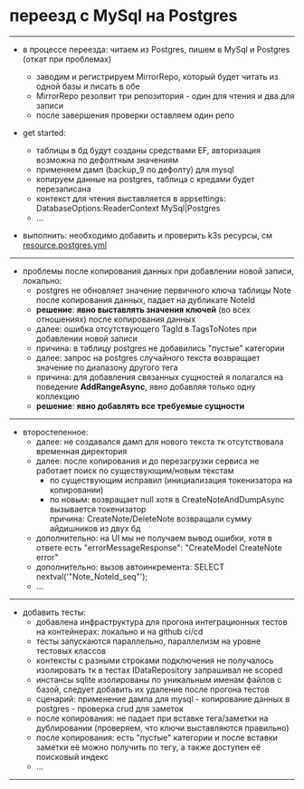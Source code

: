 # переезд с MySql на Postgres

---
* в процессе переезда: читаем из Postgres, пишем в MySql и Postgres (откат при проблемах)
  * заводим и регистрируем MirrorRepo, который будет читать из одной базы и писать в обе
  * MirrorRepo резолвит три репозитория - один для чтения и два для записи
  * после завершения проверки оставляем один репо 
  
* get started: 
  * таблицы в бд будут созданы средствами EF, авторизация возможна по дефолтным значениям 
  * применяем дамп (backup_9 по дефолту) для mysql 
  * копируем данные на postgres, таблица с кредами будет перезаписана 
  * контекст для чтения выставляется в appsettings: DatabaseOptions:ReaderContext MySql|Postgres 
  * ... 

* выполнить: необходимо добавить и проверить k3s ресурсы, см [resource.postgres.yml](../../.k3s/resource.postgres.yml)

---
* проблемы после копирования данных при добавлении новой записи, локально:
  * postgres не обновляет значение первичного ключа таблицы Note после копирования данных, падает на дубликате NoteId   
  * **решение**: **явно выставлять значения ключей** (во всех отношениях) после копирования данных  
  * далее: ошибка отсутствующего TagId в TagsToNotes при добавлении новой записи  
  * причина: в таблицу postgres не добавились "пустые" категории  
  * далее: запрос на postgres случайного текста возвращает значение по диапазону другого тега  
  * причина: для добавления связанных сущностей я полагался на поведение **AddRangeAsync**, явно добавляя только одну коллекцию   
  * **решение**: **явно добавлять все требуемые сущности**

---
* второстепенное:  
  * далее: не создавался дамп для нового текста тк отсутствовала временная директория
  * далее: после копирования и до перезагрузки сервиса не работает поиск по существующим/новым текстам  
    * по существующим исправил (инициализация токенизатора на копировании)  
    * по новым: возвращает null хотя в CreateNoteAndDumpAsync вызывается токенизатор  
      причина: CreateNote/DeleteNote возвращали сумму айдишников из двух бд  
  * дополнительно: на UI мы не получаем вывод ошибки, хотя в ответе есть "errorMessageResponse": "CreateModel CreateNote error"  
  * дополнительно: вызов автоинкремента: SELECT nextval('"Note_NoteId_seq"');  
  * ... 

---
* добавить тесты:
  * добавлена инфраструктура для прогона интеграционных тестов на контейнерах: локально и на github ci/cd  
  * тесты запускаются параллельно, параллелизм на уровне тестовых классов    
  * контексты с разными строками подключения не получалось изолировать тк в тестах IDataRepository запрашивал не scoped
  * инстансы sqlite изолированы по уникальным именам файлов с базой, следует добавить их удаление после прогона тестов  
  * сценарий: применение дампа для mysql - копирование данных в postgres - проверка crud для заметок
  * после копирования: не падает при вставке тега/заметки на дублировании (проверяем, что ключи выставляются правильно)
  * после копирования: есть "пустые" категории и после вставки заметки её можно получить по тегу, а также доступен её поисковый индекс
  * ... 
---

